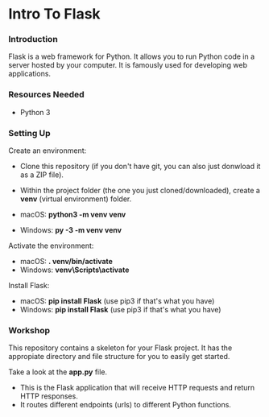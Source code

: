 # Intro To Flask

### Introduction
Flask is a web framework for Python. It allows you to run Python code in a server hosted by your computer. It is famously used for developing web applications.  

### Resources Needed
- Python 3

### Setting Up

Create an environment:
- Clone this repository (if you don't have git, you can also just donwload it as a ZIP file).
- Within the project folder (the one you just cloned/downloaded), create a **venv** (virtual environment) folder.

- macOS: **python3 -m venv venv**
- Windows: **py -3 -m venv venv**

Activate the environment:

- macOS: **. venv/bin/activate**
- Windows: **venv\Scripts\activate**

Install Flask:

- macOS: **pip install Flask** (use pip3 if that's what you have)
- Windows: **pip install Flask** (use pip3 if that's what you have)


### Workshop

This repository contains a skeleton for your Flask project. It has the appropiate directory and file structure for you to easily get started.

Take a look at the **app.py** file.
- This is the Flask application that will receive HTTP requests and return HTTP responses.
- It routes different endpoints (urls) to different Python functions. 





